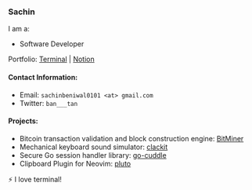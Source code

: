 ### Sachin

I am a:
- Software Developer

Portfolio: [Terminal](https://terminal-six-eta.vercel.app/) | [Notion](https://www.notion.so/Projects-Porfolio-fbe6e1d74eb14f928e7825481b78fd45)

#### Contact Information:
- Email: `sachinbeniwal0101 <at> gmail.com`
- Twitter: `ban___tan`

#### Projects:

- Bitcoin transaction validation and block construction engine: [BitMiner](https://github.com/benodiwal/BitMiner)
- Mechanical keyboard sound simulator: [clackit](https://github.com/benodiwal/clackit)
- Secure Go session handler library: [go-cuddle](https://github.com/benodiwal/go-cuddle)
- Clipboard Plugin for Neovim: [pluto](https://github.com/benodiwal/pluto)

⚡ I love terminal!
